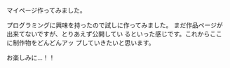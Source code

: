 マイページ作ってみました。

プログラミングに興味を持ったので試しに作ってみました。
まだ作品ページが出来てないですが、とりあえず公開してい
るといった感じです。これからここに制作物をどんどんアッ
プしていきたいと思います。


お楽しみに…！！

